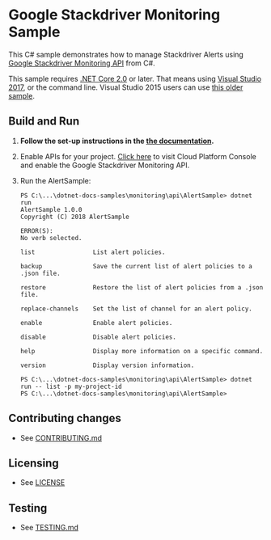 # Google Stackdriver Monitoring Sample

This C# sample demonstrates how to manage Stackdriver Alerts using
[Google Stackdriver Monitoring API](https://cloud.google.com/monitoring/alerts/using-alerting-api) from C#.

This sample requires [.NET Core 2.0](
    https://www.microsoft.com/net/core) or later.  That means using
[Visual Studio 2017](
    https://www.visualstudio.com/), or the command line.  Visual Studio 2015 users
can use [this older sample](
    https://github.com/GoogleCloudPlatform/dotnet-docs-samples/tree/vs2015/monitoring/api).

## Build and Run

1.  **Follow the set-up instructions in the [the documentation](https://cloud.google.com/dotnet/docs/setup).**

4.  Enable APIs for your project.
    [Click here](https://console.cloud.google.com/flows/enableapi?apiid=monitoring.googleapis.com&showconfirmation=true)
    to visit Cloud Platform Console and enable the Google Stackdriver Monitoring API.


11. Run the AlertSample:
    ```
    PS C:\...\dotnet-docs-samples\monitoring\api\AlertSample> dotnet run
    AlertSample 1.0.0
    Copyright (C) 2018 AlertSample

    ERROR(S):
    No verb selected.

    list                List alert policies.

    backup              Save the current list of alert policies to a .json file.

    restore             Restore the list of alert policies from a .json file.

    replace-channels    Set the list of channel for an alert policy.

    enable              Enable alert policies.

    disable             Disable alert policies.

    help                Display more information on a specific command.

    version             Display version information.

    PS C:\...\dotnet-docs-samples\monitoring\api\AlertSample> dotnet run -- list -p my-project-id
    PS C:\...\dotnet-docs-samples\monitoring\api\AlertSample>
    ```

## Contributing changes

* See [CONTRIBUTING.md](../../../CONTRIBUTING.md)

## Licensing

* See [LICENSE](../../../LICENSE)

## Testing

* See [TESTING.md](../../../TESTING.md)

